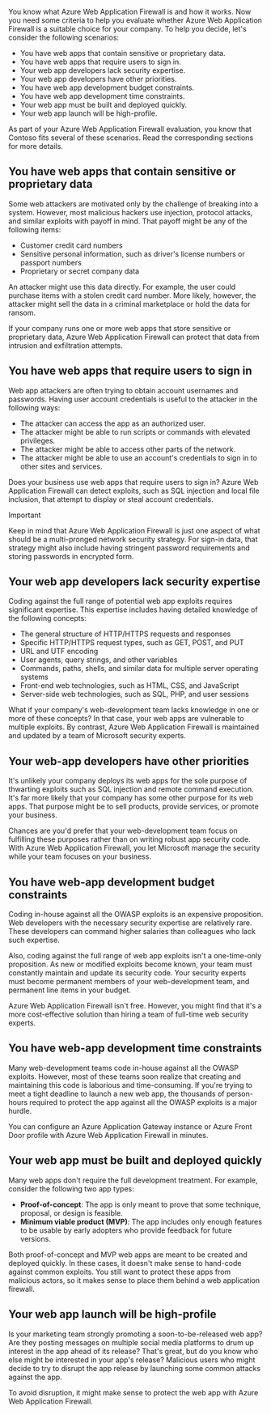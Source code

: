 You know what Azure Web Application Firewall is and how it works. Now you need some criteria to help you evaluate whether Azure Web Application Firewall is a suitable choice for your company. To help you decide, let's consider the following scenarios:

- You have web apps that contain sensitive or proprietary data.
- You have web apps that require users to sign in.
- Your web app developers lack security expertise.
- Your web app developers have other priorities.
- You have web app development budget constraints.
- You have web app development time constraints.
- Your web app must be built and deployed quickly.
- Your web app launch will be high-profile.

As part of your Azure Web Application Firewall evaluation, you know that Contoso fits several of these scenarios. Read the corresponding sections for more details.

## You have web apps that contain sensitive or proprietary data

Some web attackers are motivated only by the challenge of breaking into a system. However, most malicious hackers use injection, protocol attacks, and similar exploits with payoff in mind. That payoff might be any of the following items:

- Customer credit card numbers
- Sensitive personal information, such as driver's license numbers or passport numbers
- Proprietary or secret company data

An attacker might use this data directly. For example, the user could purchase items with a stolen credit card number. More likely, however, the attacker might sell the data in a criminal marketplace or hold the data for ransom.

If your company runs one or more web apps that store sensitive or proprietary data, Azure Web Application Firewall can protect that data from intrusion and exfiltration attempts.

## You have web apps that require users to sign in

Web app attackers are often trying to obtain account usernames and passwords. Having user account credentials is useful to the attacker in the following ways:

- The attacker can access the app as an authorized user.
- The attacker might be able to run scripts or commands with elevated privileges.
- The attacker might be able to access other parts of the network.
- The attacker might be able to use an account's credentials to sign in to other sites and services.

Does your business use web apps that require users to sign in? Azure Web Application Firewall can detect exploits, such as SQL injection and local file inclusion, that attempt to display or steal account credentials.

> [!IMPORTANT]
> Keep in mind that Azure Web Application Firewall is just one aspect of what should be a multi-pronged network security strategy. For sign-in data, that strategy might also include having stringent password requirements and storing passwords in encrypted form.

## Your web app developers lack security expertise

Coding against the full range of potential web app exploits requires significant expertise. This expertise includes having detailed knowledge of the following concepts:

- The general structure of HTTP/HTTPS requests and responses
- Specific HTTP/HTTPS request types, such as GET, POST, and PUT
- URL and UTF encoding
- User agents, query strings, and other variables
- Commands, paths, shells, and similar data for multiple server operating systems
- Front-end web technologies, such as HTML, CSS, and JavaScript
- Server-side web technologies, such as SQL, PHP, and user sessions

What if your company's web-development team lacks knowledge in one or more of these concepts? In that case, your web apps are vulnerable to multiple exploits. By contrast, Azure Web Application Firewall is maintained and updated by a team of Microsoft security experts.

## Your web-app developers have other priorities

It's unlikely your company deploys its web apps for the sole purpose of thwarting exploits such as SQL injection and remote command execution. It's far more likely that your company has some other purpose for its web apps. That purpose might be to sell products, provide services, or promote your business.

Chances are you'd prefer that your web-development team focus on fulfilling these purposes rather than on writing robust app security code. With Azure Web Application Firewall, you let Microsoft manage the security while your team focuses on your business.

## You have web-app development budget constraints

Coding in-house against all the OWASP exploits is an expensive proposition. Web developers with the necessary security expertise are relatively rare. These developers can command higher salaries than colleagues who lack such expertise.

Also, coding against the full range of web app exploits isn't a one-time-only proposition. As new or modified exploits become known, your team must constantly maintain and update its security code. Your security experts must become permanent members of your web-development team, and permanent line items in your budget.

Azure Web Application Firewall isn't free. However, you might find that it's a more cost-effective solution than hiring a team of full-time web security experts.

## You have web-app development time constraints

Many web-development teams code in-house against all the OWASP exploits. However, most of these teams soon realize that creating and maintaining this code is laborious and time-consuming. If you're trying to meet a tight deadline to launch a new web app, the thousands of person-hours required to protect the app against all the OWASP exploits is a major hurdle.

You can configure an Azure Application Gateway instance or Azure Front Door profile with Azure Web Application Firewall in minutes.

## Your web app must be built and deployed quickly

Many web apps don't require the full development treatment. For example, consider the following two app types:

- **Proof-of-concept**: The app is only meant to prove that some technique, proposal, or design is feasible.
- **Minimum viable product (MVP)**: The app includes only enough features to be usable by early adopters who provide feedback for future versions.

Both proof-of-concept and MVP web apps are meant to be created and deployed quickly. In these cases, it doesn't make sense to hand-code against common exploits. You still want to protect these apps from malicious actors, so it makes sense to place them behind a web application firewall.

## Your web app launch will be high-profile

Is your marketing team strongly promoting a soon-to-be-released web app? Are they posting messages on multiple social media platforms to drum up interest in the app ahead of its release? That's great, but do you know who else might be interested in your app's release? Malicious users who might decide to try to disrupt the app release by launching some common attacks against the app.

To avoid disruption, it might make sense to protect the web app with Azure Web Application Firewall.
